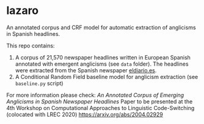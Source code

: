 # lazaro
An annotated corpus and CRF model for automatic extraction of anglicisms in Spanish headlines. 

This repo contains:
1. A corpus of 21,570 newspaper headlines written in European Spanish annotated with emergent anglicisms (see ```data``` folder). The headlines were extracted from the Spanish newspaper [eldiario.es](https://www.eldiario.es/).
2. A Conditional Random Field baseline model for anglicism extraction (see ```baseline.py``` script)

For more information please check: 
*An Annotated Corpus of Emerging Anglicisms in Spanish Newspaper Headlines*
Paper to be presented at the 4th Workshop on Computational Approaches to Linguistic Code-Switching (colocated with LREC 2020) https://arxiv.org/abs/2004.02929

